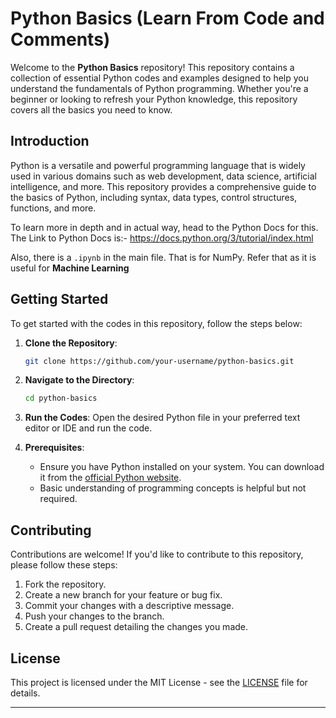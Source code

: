 # Python Basics (Learn From Code and Comments)

Welcome to the **Python Basics** repository! This repository contains a collection of essential Python codes and examples designed to help you understand the fundamentals of Python programming. Whether you're a beginner or looking to refresh your Python knowledge, this repository covers all the basics you need to know.

## Introduction
Python is a versatile and powerful programming language that is widely used in various domains such as web development, data science, artificial intelligence, and more. This repository provides a comprehensive guide to the basics of Python, including syntax, data types, control structures, functions, and more.

To learn more in depth and in actual way, head to the Python Docs for this. The Link to Python Docs is:- https://docs.python.org/3/tutorial/index.html

Also, there is a `.ipynb` in the main file. That is for NumPy. Refer that as it is useful for **Machine Learning**

## Getting Started
To get started with the codes in this repository, follow the steps below:

1. **Clone the Repository**:
   ```bash
   git clone https://github.com/your-username/python-basics.git
   ```
2. **Navigate to the Directory**:
   ```bash
   cd python-basics
   ```
3. **Run the Codes**:
   Open the desired Python file in your preferred text editor or IDE and run the code.

4. **Prerequisites**:
   - Ensure you have Python installed on your system. You can download it from the [official Python website](https://www.python.org/downloads/).
   - Basic understanding of programming concepts is helpful but not required.

## Contributing
Contributions are welcome! If you'd like to contribute to this repository, please follow these steps:
1. Fork the repository.
2. Create a new branch for your feature or bug fix.
3. Commit your changes with a descriptive message.
4. Push your changes to the branch.
5. Create a pull request detailing the changes you made.

## License
This project is licensed under the MIT License - see the [LICENSE](LICENSE) file for details.

---
